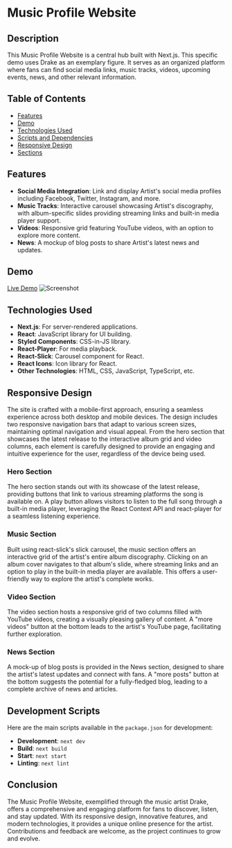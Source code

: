 # Music Profile Website

## Description

This Music Profile Website is a central hub built with Next.js. This specific demo uses Drake as an exemplary figure. It serves as an organized platform where fans can find social media links, music tracks, videos, upcoming events, news, and other relevant information.

## Table of Contents

- [Features](#features)
- [Demo](#demo)
- [Technologies Used](#technologies-used)
- [Scripts and Dependencies](#scripts-and-dependencies)
- [Responsive Design](#responsive-design)
- [Sections](#sections)

## Features

- **Social Media Integration**: Link and display Artist's social media profiles including Facebook, Twitter, Instagram, and more.
- **Music Tracks**: Interactive carousel showcasing Artist's discography, with album-specific slides providing streaming links and built-in media player support.
- **Videos**: Responsive grid featuring YouTube videos, with an option to explore more content.
- **News**: A mockup of blog posts to share Artist's latest news and updates.

## Demo

[Live Demo](https://music-profile-site.vercel.app/)
![Screenshot](/public/images/screenshot.png)

## Technologies Used

- **Next.js**: For server-rendered applications.
- **React**: JavaScript library for UI building.
- **Styled Components**: CSS-in-JS library.
- **React-Player**: For media playback.
- **React-Slick**: Carousel component for React.
- **React Icons**: Icon library for React.
- **Other Technologies**: HTML, CSS, JavaScript, TypeScript, etc.

## Responsive Design

The site is crafted with a mobile-first approach, ensuring a seamless experience across both desktop and mobile devices. The design includes two responsive navigation bars that adapt to various screen sizes, maintaining optimal navigation and visual appeal. From the hero section that showcases the latest release to the interactive album grid and video columns, each element is carefully designed to provide an engaging and intuitive experience for the user, regardless of the device being used.

### Hero Section

The hero section stands out with its showcase of the latest release, providing buttons that link to various streaming platforms the song is available on. A play button allows visitors to listen to the full song through a built-in media player, leveraging the React Context API and react-player for a seamless listening experience.

### Music Section

Built using react-slick's slick carousel, the music section offers an interactive grid of the artist's entire album discography. Clicking on an album cover navigates to that album's slide, where streaming links and an option to play in the built-in media player are available. This offers a user-friendly way to explore the artist's complete works.

### Video Section

The video section hosts a responsive grid of two columns filled with YouTube videos, creating a visually pleasing gallery of content. A "more videos" button at the bottom leads to the artist's YouTube page, facilitating further exploration.

### News Section

A mock-up of blog posts is provided in the News section, designed to share the artist's latest updates and connect with fans. A "more posts" button at the bottom suggests the potential for a fully-fledged blog, leading to a complete archive of news and articles.

## Development Scripts

Here are the main scripts available in the `package.json` for development:

- **Development**: `next dev`
- **Build**: `next build`
- **Start**: `next start`
- **Linting**: `next lint`

## Conclusion

The Music Profile Website, exemplified through the music artist Drake, offers a comprehensive and engaging platform for fans to discover, listen, and stay updated. With its responsive design, innovative features, and modern technologies, it provides a unique online presence for the artist. Contributions and feedback are welcome, as the project continues to grow and evolve.
